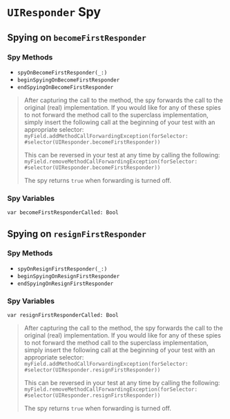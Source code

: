 `UIResponder` Spy
=================

## Spying on `becomeFirstResponder`

### Spy Methods

* `spyOnBecomeFirstResponder(_:)`
* `beginSpyingOnBecomeFirstResponder`
* `endSpyingOnBecomeFirstResponder`

> After capturing the call to the method, the spy forwards the call to the original (real) implementation.  If you would like for any of these spies to not forward the method call to the superclass implementation, simply insert the following call at the beginning of your test with an appropriate selector:
> `myField.addMethodCallForwardingException(forSelector: #selector(UIResponder.becomeFirstResponder))`
>
> This can be reversed in your test at any time by calling the following:
> `myField.removeMethodCallForwardingException(forSelector: #selector(UIResponder.becomeFirstResponder))`
>
> The spy returns `true` when forwarding is turned off.


### Spy Variables

`var becomeFirstResponderCalled: Bool`




## Spying on `resignFirstResponder`

### Spy Methods

* `spyOnResignFirstResponder(_:)`
* `beginSpyingOnResignFirstResponder`
* `endSpyingOnResignFirstResponder`


### Spy Variables

`var resignFirstResponderCalled: Bool`

> After capturing the call to the method, the spy forwards the call to the original (real) implementation.  If you would like for any of these spies to not forward the method call to the superclass implementation, simply insert the following call at the beginning of your test with an appropriate selector:
> `myField.addMethodCallForwardingException(forSelector: #selector(UIResponder.resignFirstResponder))`
>
> This can be reversed in your test at any time by calling the following:
> `myField.removeMethodCallForwardingException(forSelector: #selector(UIResponder.resignFirstResponder))`
>
> The spy returns `true` when forwarding is turned off.
